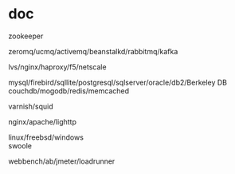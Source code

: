 # doc
zookeeper  

zeromq/ucmq/activemq/beanstalkd/rabbitmq/kafka  

lvs/nginx/haproxy/f5/netscale  

mysql/firebird/sqllite/postgresql/sqlserver/oracle/db2/Berkeley DB  
couchdb/mogodb/redis/memcached

varnish/squid  

nginx/apache/lighttp  

linux/freebsd/windows  
swoole

webbench/ab/jmeter/loadrunner





